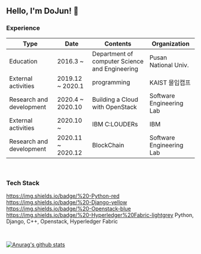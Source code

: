 ## Hello, I'm DoJun! 👋


### Experience

|Type|Date|Contents|Organization|
|---|---|---|---|
|Education|2016.3 ~ |Department of computer Science and Engineering|Pusan National Univ.|
|External activities|2019.12 ~ 2020.1|programming|KAIST 몰입캡프|
|Research and development|2020.4 ~ 2020.10|Building a Cloud with OpenStack|Software Engineering Lab|
|External activities|2020.10 ~|IBM C:LOUDERs|IBM|
|Research and development|2020.11 ~ 2020.12|BlockChain|Software Engineering Lab|

<br>

### Tech Stack 
https://img.shields.io/badge/%20-Python-red https://img.shields.io/badge/%20-Django-yellow https://img.shields.io/badge/%20-Openstack-blue https://img.shields.io/badge/%20-Hyperledger%20Fabric-lightgrey
Python, Django, C++, Openstack, Hyperledger Fabric

<br>

[![Anurag's github stats](https://github-readme-stats.vercel.app/api?username=DoJun-Park)](https://github.com/anuraghazra/github-readme-stats)
